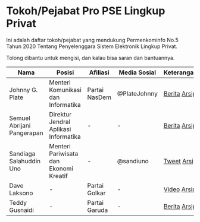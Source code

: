 # Tokoh/Pejabat Pro PSE Lingkup Privat
Ini adalah daftar tokoh/pejabat yang mendukung Permenkominfo No.5 Tahun 2020 Tentang Penyelenggara Sistem Elektronik Lingkup Privat.

Tolong dibantu untuk mengisi, dan kalau bisa saran dan bantuannya.

| Nama | Posisi | Afiliasi | Media Sosial | Keterangan |
|------|--------|----------|--------------|------------|
| Johnny G. Plate | Menteri Komunikasi dan Informatika | Partai NasDem | @PlateJohnny | [Berita](https://www.kompas.tv/article/314654/full-menkominfo-johnny-plate-jawab-polemik-blokir-paypal-dan-steam-bahas-urgensi-daftar-pse) [Arsip](https://web.archive.org/web/20220801061818/https://www.kompas.tv/article/314654/full-menkominfo-johnny-plate-jawab-polemik-blokir-paypal-dan-steam-bahas-urgensi-daftar-pse)
| Semuel Abrijani Pangerapan | Direktur Jendral Aplikasi Informatika | - | - | [Berita](https://bisnis.tempo.co/read/1617639/situs-judi-online-diduga-daftar-pse-kominfo-itu-permainan-kartu-biasa) [Arsip](https://web.archive.org/web/20220801061818/https://www.kompas.tv/article/314654/full-menkominfo-johnny-plate-jawab-polemik-blokir-paypal-dan-steam-bahas-urgensi-daftar-pse)
| Sandiaga Salahuddin Uno | Menteri Pariwisata dan Ekonomi Kreatif | - | @sandiuno | [Tweet](https://mobile.twitter.com/sandiuno/status/1553304444263022592) [Arsip](https://web.archive.org/web/20220801043929/https://mobile.twitter.com/sandiuno/status/1553304444263022592) |
| Dave Laksono | - | Partai Golkar | - | [Video](https://video.kompas.com/watch/165517/anggota-komisi-i-dpr-anggap-pemblokiran-oleh-kominfo-sudah-tepat) [Arsip](https://web.archive.org/web/20220801061201/https://video.kompas.com/watch/165517/anggota-komisi-i-dpr-anggap-pemblokiran-oleh-kominfo-sudah-tepat) |
| Teddy Gusnaidi | - | Partai Garuda | - | [Berita](https://news.detik.com/berita/d-6208559/partai-garuda-bela-kominfo-harusnya-kita-marah-ke-steam-paypal?page=all&single=1) [Arsip](https://web.archive.org/web/20220801103428/https://news.detik.com/berita/d-6208559/partai-garuda-bela-kominfo-harusnya-kita-marah-ke-steam-paypal?page=all&single=1) |